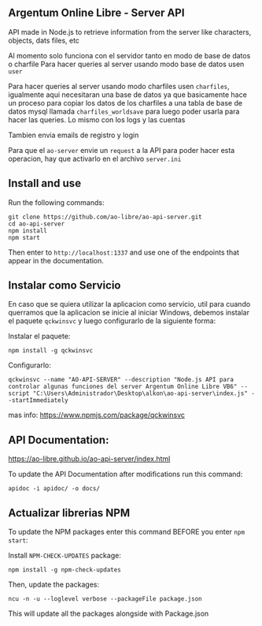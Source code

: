 ## Argentum Online Libre - Server API

API made in Node.js to retrieve information from the server like characters, objects, dats files, etc

Al momento solo funciona con el servidor tanto en modo de base de datos o charfile
Para hacer queries al server usando modo base de datos usen `user`

Para hacer queries al server usando modo charfiles usen `charfiles`, igualmente aqui necesitaran una base de datos ya que basicamente hace un proceso para copiar los datos de los charfiles a una tabla de base de datos mysql llamada `charfiles_worldsave` para luego poder usarla para hacer las queries. Lo mismo con los logs y las cuentas

Tambien envia emails de registro y login

Para que el `ao-server` envie un `request` a la API para poder hacer esta operacion, hay que activarlo en el archivo `server.ini`


## Install and use
Run the following commands:
```
git clone https://github.com/ao-libre/ao-api-server.git
cd ao-api-server
npm install 
npm start
```

Then enter to `http://localhost:1337` and use one of the endpoints that appear in the documentation.


## Instalar como Servicio
En caso que se quiera utilizar la aplicacion como servicio, util para cuando querramos que la aplicacion se inicie al iniciar Windows, debemos instalar el paquete `qckwinsvc` y luego configurarlo de la siguiente forma:


Instalar el paquete:
```
npm install -g qckwinsvc
```

Configurarlo:
```
qckwinsvc --name "AO-API-SERVER" --description "Node.js API para controlar algunas funciones del server Argentum Online Libre VB6" --script "C:\Users\Administrador\Desktop\alkon\ao-api-server\index.js" --startImmediately
```
mas info: https://www.npmjs.com/package/qckwinsvc


## API Documentation:
https://ao-libre.github.io/ao-api-server/index.html

To update the API Documentation after modifications run this command:
```
apidoc -i apidoc/ -o docs/   
```

## Actualizar librerias NPM

To update the NPM packages enter this command BEFORE you enter `npm start`:

Install `NPM-CHECK-UPDATES` package:
```
npm install -g npm-check-updates
```

Then, update the packages:

```
ncu -n -u --loglevel verbose --packageFile package.json
```

This will update all the packages alongside with Package.json
